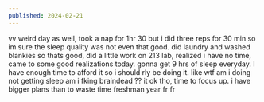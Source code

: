 ```yaml
---
published: 2024-02-21
---
```

vv weird day as well, took a nap for 1hr 30 but i did three reps for 30 min so im sure the sleep quality was not even that good. did laundry and washed blankies so thats good, did a little work on 213 lab, realized i have no time, came to some good realizations today. gonna get 9 hrs of sleep everyday. I have enough time to afford it so i should rly be doing it. like wtf am i doing not getting sleep am i fking braindead ?? it ok tho, time to focus up. i have bigger plans than to waste time freshman year fr fr
